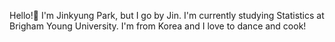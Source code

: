 Hello!👋
I'm Jinkyung Park, but I go by Jin.
I'm currently studying Statistics at Brigham Young University.
I'm from Korea and I love to dance and cook!

<!--
**JinSadiePark/JinSadiePark** is a ✨ _special_ ✨ repository because its `README.md` (this file) appears on your GitHub profile.

Here are some ideas to get you started:

- 🔭 I’m currently working on ...
- 🌱 I’m currently learning ...
- 👯 I’m looking to collaborate on ...
- 🤔 I’m looking for help with ...
- 💬 Ask me about ...
- 📫 How to reach me: ...
- 😄 Pronouns: ...
- ⚡ Fun fact: ...
-->
